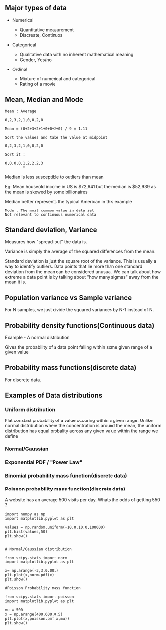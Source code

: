 ## Major types of data

- Numerical
	- Quantitative measurement
	- Discreate, Continuos

- Categorical
	- Qualitative data with no inherent mathematical meaning
	- Gender, Yes/no

- Ordinal
	- Mixture of numerical and categorical
	- Rating of a movie

## Mean, Median and Mode

```
Mean : Average

0,2,3,2,1,0,0,2,0

Mean = (0+2+3+2+1+0+0+2+0) / 9 = 1.11

```

```
Sort the values and take the value at midpoint

0,2,3,2,1,0,0,2,0

Sort it :

0,0,0,0,1,2,2,2,3
        *

```

Median is less susceptible to outliers than mean

Eg: Mean houseold income in US is $72,641 but the median is $52,939 as the mean is skewed by some billionaires

Median better represents the typical American in this example


```
Mode : The most common value in data set
Not relevant to continuous numerical data
```

## Standard deviation, Variance

Measures how "spread-out" the data is.

Variance is simply the average of the squared differences from the mean.

Standard deviation is just the square root of the variance. This is usually a way to identify outliers. Data points that lie more than one standard deviation from the mean can be considered unusual. We can talk about how extreme a data point is by talking about "how many sigmas" away from the mean it is.


## Population variance vs Sample variance

For N samples, we just divide the squared variances by N-1 instead of N.



## Probability density functions(Continuous data)

Example - A normal distribution

Gives the probability of a data point falling within some given range of a given value


## Probability mass functions(discrete data)

For discrete data.



## Examples of Data distributions

### Uniform distribution

Flat constast probability of a value occuring within a given range. Unlike normal distribution where the concentration is around the mean, the uniform distribution has equal probality across any given value within the range we define

### Normal/Gaussian

### Exponential PDF / "Power Law"

### Binomial probability mass function(discrete data)

### Poisson probability mass function(discrete data)

A website has an average 500 visits per day. Whats the odds of getting 550 ?

```
import numpy as np
import matplotlib.pyplot as plt

values = np.random.uniform(-10.0,10.0,100000)
plt.hist(values,50)
plt.show()


# Normal/Gaussian distribution

from scipy.stats import norm
import matplotlib.pyplot as plt

x= np.arange(-3,3,0.001)
plt.plot(x,norm.pdf(x))
plt.show()

#Poisson Probability mass function

from scipy.stats import poisson
import matplotlib.pyplot as plt

mu = 500
x = np.arange(400,600,0.5)
plt.plot(x,poisson.pmf(x,mu))
plt.show()

```







